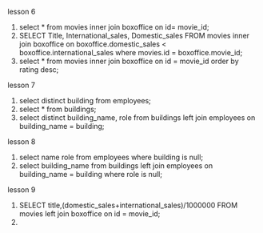 




lesson 6
1. select * from movies inner join boxoffice on id= movie_id;
2. SELECT Title, International_sales, Domestic_sales FROM movies  inner join boxoffice on boxoffice.domestic_sales < boxoffice.international_sales where movies.id = boxoffice.movie_id;
3. select * from movies inner join boxoffice on id = movie_id order by rating desc;

lesson 7
1. select distinct building from employees;
2. select * from buildings;
3. select distinct building_name, role from buildings left join employees on building_name = building;

lesson 8
1. select name role from employees where building is null;
2. select building_name from buildings left join employees on building_name = building where role is null;

lesson 9
1. SELECT title,(domestic_sales+international_sales)/1000000 FROM movies left join boxoffice on id = movie_id;
2. 
